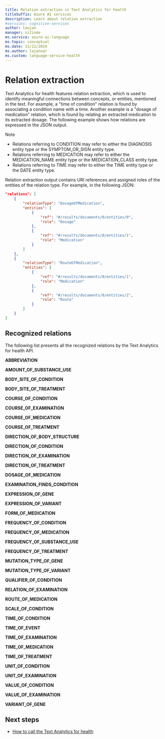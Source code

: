 ```yaml
---
title: Relation extraction in Text Analytics for health
titleSuffix: Azure AI services
description: Learn about relation extraction
#services: cognitive-services
author: laujan
manager: nitinme
ms.service: azure-ai-language
ms.topic: conceptual
ms.date: 11/21/2024
ms.author: lajanuar
ms.custom: language-service-health
---
```


# Relation extraction

Text Analytics for health features relation extraction, which is used to  identify meaningful connections between concepts, or entities, mentioned in the text. For example, a "time of condition" relation is found by associating a condition name with a time. Another example is a "dosage of medication" relation, which is found by relating an extracted medication to its extracted dosage. The following example shows how relations are expressed in the JSON output.

> [!NOTE]
> * Relations referring to CONDITION may refer to either the DIAGNOSIS entity type or the SYMPTOM_OR_SIGN entity type.
> * Relations referring to MEDICATION may refer to either the MEDICATION_NAME entity type or the MEDICATION_CLASS entity type.
> * Relations referring to TIME may refer to either the TIME entity type or the DATE entity type.

Relation extraction output contains URI references and assigned roles of the entities of the relation type. For example, in the following JSON:

```json
"relations": [
    {
        "relationType": "DosageOfMedication",
        "entities": [
            {
                "ref": "#/results/documents/0/entities/0",
                "role": "Dosage"
            },
            {
                "ref": "#/results/documents/0/entities/1",
                "role": "Medication"
            }
        ]
    },
    {
        "relationType": "RouteOfMedication",
        "entities": [
            {
                "ref": "#/results/documents/0/entities/1",
                "role": "Medication"
            },
            {
                "ref": "#/results/documents/0/entities/2",
                "role": "Route"
            }
        ]
    }
]
```

## Recognized relations

The following list presents all the recognized relations by the Text Analytics for health API. 

**ABBREVIATION**

**AMOUNT_OF_SUBSTANCE_USE**

**BODY_SITE_OF_CONDITION**

**BODY_SITE_OF_TREATMENT**

**COURSE_OF_CONDITION**

**COURSE_OF_EXAMINATION**

**COURSE_OF_MEDICATION**

**COURSE_OF_TREATMENT**

**DIRECTION_OF_BODY_STRUCTURE**

**DIRECTION_OF_CONDITION**

**DIRECTION_OF_EXAMINATION**

**DIRECTION_OF_TREATMENT**

**DOSAGE_OF_MEDICATION**

**EXAMINATION_FINDS_CONDITION**

**EXPRESSION_OF_GENE**

**EXPRESSION_OF_VARIANT**

**FORM_OF_MEDICATION**

**FREQUENCY_OF_CONDITION**

**FREQUENCY_OF_MEDICATION**

**FREQUENCY_OF_SUBSTANCE_USE**

**FREQUENCY_OF_TREATMENT**

**MUTATION_TYPE_OF_GENE**

**MUTATION_TYPE_OF_VARIANT**

**QUALIFIER_OF_CONDITION**

**RELATION_OF_EXAMINATION**

**ROUTE_OF_MEDICATION**	

**SCALE_OF_CONDITION**

**TIME_OF_CONDITION**

**TIME_OF_EVENT**

**TIME_OF_EXAMINATION**

**TIME_OF_MEDICATION**

**TIME_OF_TREATMENT**

**UNIT_OF_CONDITION**

**UNIT_OF_EXAMINATION**

**VALUE_OF_CONDITION**	

**VALUE_OF_EXAMINATION**

**VARIANT_OF_GENE**

## Next steps

* [How to call the Text Analytics for health](../how-to/call-api.md)
